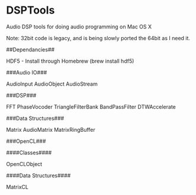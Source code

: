 DSPTools
========

Audio DSP tools for doing audio programming on Mac OS X

Note: 32bit code is legacy, and is being slowly ported the 64bit as I need it.

##Dependancies##

HDF5 - Install through Homebrew (brew install hdf5)

###Audio IO###

AudioInput
AudioObject
AudioStream

###DSP###

FFT
PhaseVocoder
TriangleFilterBank
BandPassFilter
DTWAccelerate

###Data Structures###

Matrix
AudioMatrix
MatrixRingBuffer

###OpenCL###

####Classes####

OpenCLObject

####Data Structures####

MatrixCL